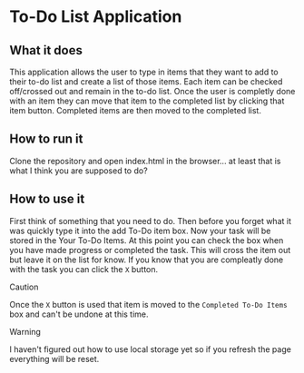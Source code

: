 # To-Do List Application
## What it does
This application allows the user to type in items that they want to add to their to-do list and create a list of those items. Each item can be checked off/crossed out and remain in the to-do list. Once the user is completly done with an item they can move that item to the completed list by clicking that item button. Completed items are then moved to the completed list.
## How to run it
Clone the repository and open index.html in the browser... at least that is what I think you are supposed to do?
## How to use it
First think of something that you need to do. Then before you forget what it was quickly type it into the add To-Do item box. Now your task will be stored in the Your To-Do Items. At this point you can check the box when you have made progress or completed the task. This will cross the item out but leave it on the list for know. If you know that you are compleatly done with the task you can click the `X` button.

> [!CAUTION]
> Once the `X` button is used that item is moved to the `Completed To-Do Items` box and can't be undone at this time.

> [!WARNING]
> I haven't figured out how to use local storage yet so if you refresh the page everything will be reset.
